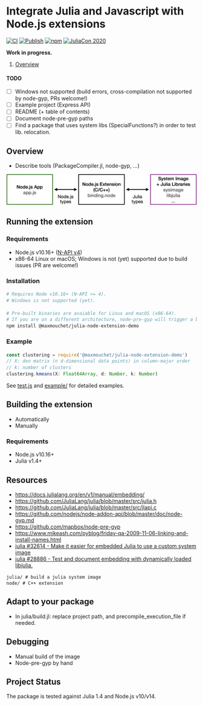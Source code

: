 # Integrate Julia and Javascript with Node.js extensions

[![CI](https://github.com/maxmouchet/julia-node-extension-demo/workflows/CI/badge.svg)](https://github.com/maxmouchet/julia-node-extension-demo/actions?query=workflow%3ACI)
[![Publish](https://github.com/maxmouchet/julia-node-extension-demo/workflows/Publish/badge.svg)](https://github.com/maxmouchet/julia-node-extension-demo/actions?query=workflow%3APublish)
[![npm](https://img.shields.io/npm/v/@maxmouchet/julia-node-extension-demo)](https://www.npmjs.com/package/@maxmouchet/julia-node-extension-demo)
[![JuliaCon 2020](https://img.shields.io/badge/Talk-JuliaCon%202020-761c7c)](https://pretalx.com/juliacon2020/talk/Q88P8U/)

**Work in progress.**

1. [Overview](#Overview)

#### TODO

- [ ] Windows not supported (build errors, cross-compilation not supported by node-gyp, PRs welcome!)
- [ ] Example project (Express API)
- [ ] README (+ table of contents)
- [ ] Document node-pre-gyp paths
- [ ] Find a package that uses system libs (SpecialFunctions?) in order to test lib. relocation.

## Overview

- Describe tools (PackageCompiler.jl, node-gyp, ...)

<p align="center">
  <img src="/assets/binding.png" alt="N-API diagram" width="700px"/>
</p>

## Running the extension

### Requirements

- Node.js v10.16+ ([N-API v4](https://nodejs.org/api/n-api.html#n_api_n_api_version_matrix))
- x86-64 Linux or macOS; Windows is not (yet) supported due to build issues (PR are welcome!)

### Installation

```bash
# Requires Node v10.16+ (N-API >= 4).
# Windows is not supported (yet).

# Pre-built binaries are avaiable for Linux and macOS (x86-64).
# If you are on a different architecture, node-pre-gyp will trigger a build.
npm install @maxmouchet/julia-node-extension-demo
```

### Example

```js
const clustering = require('@maxmouchet/julia-node-extension-demo')
// X: dxn matrix (n d-dimensional data points) in column-major order
// k: number of clusters
clustering.kmeans(X: Float64Array, d: Number, k: Number)
```

See [test.js](test.js) and [example/](example/) for detailed examples.

## Building the extension

- Automatically
- Manually

### Requirements

- Node.js v10.16+
- Julia v1.4+

## Resources

- https://docs.julialang.org/en/v1/manual/embedding/
- https://github.com/JuliaLang/julia/blob/master/src/julia.h
- https://github.com/JuliaLang/julia/blob/master/src/jlapi.c
- https://github.com/nodejs/node-addon-api/blob/master/doc/node-gyp.md
- https://github.com/mapbox/node-pre-gyp
- https://www.mikeash.com/pyblog/friday-qa-2009-11-06-linking-and-install-names.html
- [julia #32614 - Make it easier for embedded Julia to use a custom system image](https://github.com/JuliaLang/julia/issues/32614)
- [julia #28886 - Test and document embedding with dynamically loaded libjulia.](https://github.com/JuliaLang/julia/pull/28886)

```
julia/ # build a julia system image
node/ # C++ extension
```

## Adapt to your package

- In julia/build.jl: replace project path, and precompile_execution_file if needed.

## Debugging

- Manual build of the image
- Node-pre-gyp by hand

## Project Status

The package is tested against Julia 1.4 and Node.js v10/v14.
